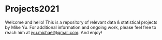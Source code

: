 # Projects2021
Welcome and hello! This is a repository of relevant data &amp; statistical projects by Mike Yu. For additional information and ongoing work, please feel free to reach him at jyu.michael@gmail.com. And enjoy!
